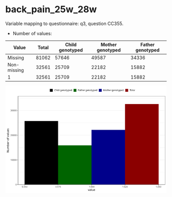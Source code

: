 # back_pain_25w_28w
Variable mapping to questionnaire: q3, question CC355.
- Number of values:

| Value | Total | Child genotyped | Mother genotyped | Father genotyped |
| ----- | ----- | --------------- | ---------------- | ---------------- |
| Missing | 81062 | 57646 | 49587 | 34336 |
| Non-missing | 32561 | 25709 | 22182 | 15882 |
| 1 | 32561 | 25709 | 22182 | 15882 |



![](back_pain_25w_28w_n.png)



